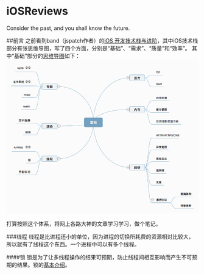 # iOSReviews
Consider the past, and you shall know the future.


##前言
之前看到band（jspatch作者）的[iOS 开发技术栈与进阶](http://cnbang.net)，其中iOS技术栈部分有张思维导图，写了四个方面，分别是“基础”、“需求”、“质量”和“效率”。
其中“基础”部分的[思维导图](http://naotu.baidu.com/file/946e3aed6dc34ff2336a2cbe3b5338e5?token=1e8e68a9805a0b1b)如下：
![](./base.png 'iOS基础的思维导图')

打算按照这个体系，将网上各路大神的文章学习学习，做个笔记。

###线程
线程是比进程还小的单位，因为进程的切换所耗费的资源相对比较大，所以就有了线程这个东西。一个进程中可以有多个线程。

####锁
锁是为了让多线程操作的结果可预期，防止线程间相互影响而产生不可预期的结果。锁的[基本介绍](./lock.md)。


